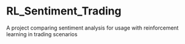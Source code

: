 # RL_Sentiment_Trading
A project comparing sentiment analysis for usage with reinforcement learning in trading scenarios
